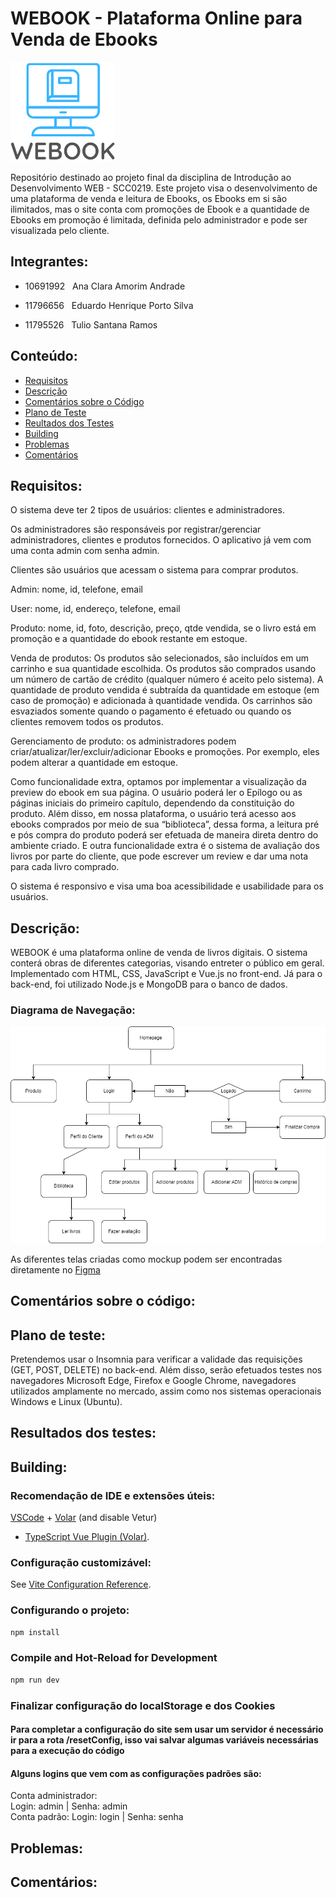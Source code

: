 # WEBOOK - Plataforma Online para Venda de Ebooks

![Screenshot](/src/components/icons/logo.png)

Repositório destinado ao projeto final da disciplina de Introdução ao Desenvolvimento WEB - SCC0219. Este projeto visa o
desenvolvimento de uma plataforma de venda e leitura de Ebooks, os Ebooks em si são ilimitados, mas o site conta com
promoções de Ebook e a quantidade de Ebooks em promoção é limitada, definida pelo administrador e pode ser visualizada
pelo cliente.

## Integrantes:

- 10691992 &nbsp; Ana Clara Amorim Andrade

- 11796656 &nbsp; Eduardo Henrique Porto Silva

- 11795526 &nbsp; Tulio Santana Ramos

## Conteúdo:

- [Requisitos](#requisitos)
- [Descrição](#descrição)
- [Comentários sobre o Código](#comentários-sobre-o-código)
- [Plano de Teste](#plano-de-teste)
- [Reultados dos Testes](#resultados-dos-testes)
- [Building](#building)
- [Problemas](#problemas)
- [Comentários](#comentários)

## Requisitos:

O sistema deve ter 2 tipos de usuários: clientes e administradores.

Os administradores são responsáveis por registrar/gerenciar administradores, clientes e produtos fornecidos. O
aplicativo já vem com uma conta admin com senha admin.

Clientes são usuários que acessam o sistema para comprar produtos.

Admin: nome, id, telefone, email

User: nome, id, endereço, telefone, email

Produto: nome, id, foto, descrição, preço, qtde vendida, se o livro está em promoção e a quantidade do ebook restante em
estoque.

Venda de produtos: Os produtos são selecionados, são incluídos em um carrinho e sua quantidade escolhida. Os produtos
são comprados usando um número de cartão de crédito (qualquer número é aceito pelo sistema). A quantidade de produto
vendida é subtraída da quantidade em estoque (em caso de promoção) e adicionada à quantidade vendida. Os carrinhos são
esvaziados somente quando o pagamento é efetuado ou quando os clientes removem todos os produtos.

Gerenciamento de produto: os administradores podem criar/atualizar/ler/excluir/adicionar Ebooks e promoções. Por
exemplo, eles podem alterar a quantidade em estoque.

Como funcionalidade extra, optamos por implementar a visualização da preview do ebook em sua página. O usuário poderá
ler o Epílogo ou as páginas iniciais do primeiro capítulo, dependendo da constituição do produto. Além disso, em nossa
plataforma, o usuário terá acesso aos ebooks comprados por meio de sua “biblioteca”, dessa forma, a leitura pré e pós
compra do produto poderá ser efetuada de maneira direta dentro do ambiente criado. E outra funcionalidade extra é o
sistema de avaliação dos livros por parte do cliente, que pode escrever um review e dar uma nota para cada livro
comprado.

O sistema é responsivo e visa uma boa acessibilidade e usabilidade para os usuários.

## Descrição:

WEBOOK é uma plataforma online de venda de livros digitais. O sistema conterá obras de diferentes categorias, visando
entreter o público em geral. Implementado com HTML, CSS, JavaScript e Vue.js no front-end. Já para o back-end, foi
utilizado Node.js e MongoDB para o banco de dados.

### Diagrama de Navegação:

![Screenshot](/public/Diagram.png)

As diferentes telas criadas como mockup podem ser encontradas diretamente
no [Figma](https://www.figma.com/file/q7jnpJB5LKc1Gr9y7ymZ2c/WEBOOK?node-id=0%3A1)

## Comentários sobre o código:

## Plano de teste:

Pretendemos usar o Insomnia para verificar a validade das requisições (GET, POST, DELETE) no back-end. Além disso, serão
efetuados testes nos navegadores Microsoft Edge, Firefox e Google Chrome, navegadores utilizados amplamente no mercado,
assim como nos sistemas operacionais Windows e Linux (Ubuntu).

## Resultados dos testes:

## Building:

### Recomendação de IDE e extensões úteis:

[VSCode](https://code.visualstudio.com/) + [Volar](https://marketplace.visualstudio.com/items?itemName=Vue.volar) (and
disable Vetur)

+ [TypeScript Vue Plugin (Volar)](https://marketplace.visualstudio.com/items?itemName=Vue.vscode-typescript-vue-plugin).

### Configuração customizável:

See [Vite Configuration Reference](https://vitejs.dev/config/).

### Configurando o projeto:

```sh
npm install
```

### Compile and Hot-Reload for Development

```sh
npm run dev
```
### Finalizar configuração do localStorage e dos Cookies
#### Para completar a configuração do site sem usar um servidor é necessário ir para a rota /resetConfig, isso vai salvar algumas variáveis necessárias para a execução do código
#### Alguns logins que vem com as configurações padrões são:
Conta administrador:  
Login: admin | Senha: admin  
Conta padrão:
Login: login | Senha: senha


## Problemas:

## Comentários:
